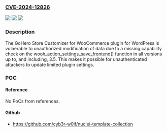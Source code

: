 ### [CVE-2024-12826](https://cve.mitre.org/cgi-bin/cvename.cgi?name=CVE-2024-12826)
![](https://img.shields.io/static/v1?label=Product&message=GoHero%20Store%20Customizer%20for%20WooCommerce&color=blue)
![](https://img.shields.io/static/v1?label=Version&message=*%3C%3D%203.5%20&color=brighgreen)
![](https://img.shields.io/static/v1?label=Vulnerability&message=CWE-862%20Missing%20Authorization&color=brighgreen)

### Description

The GoHero Store Customizer for WooCommerce plugin for WordPress is vulnerable to unauthorized modification of data due to a missing capability check on the wooh_action_settings_save_frontend() function in all versions up to, and including, 3.5. This makes it possible for unauthenticated attackers to update limited plugin settings.

### POC

#### Reference
No PoCs from references.

#### Github
- https://github.com/cyb3r-w0lf/nuclei-template-collection

